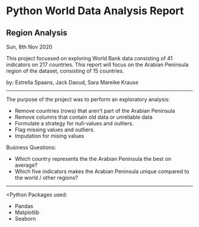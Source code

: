 # Python World Data Analysis Report
## Region Analysis

Sun, 8th Nov 2020

This project focussed on exploring World Bank data consisting of 41 indicators on 217 countries. This report will focus on the Arabian Peninsula region of the dataset, consisting of 15 countries. 

by: Estrella Spaans, Jack Daoud, Sara Mareike Krause

---
The purpose of the project was to perform an exploratory analysis: 

- Remove countries (rows) that aren't part of the Arabian Peninsula
- Remove columns that contain old data or unreliable data
- Formulate a strategy for null-values and outliers. 
- Flag missing values and outliers.
- Imputation for mising values 

Business Questions: 
- Which country represents the the Arabian Peninsula the best on average? 
- Which five indicators makes the Arabian Peninsula unique compared to the world / other regions? 

---
<Python Packages used</b>:

- Pandas
- Matplotlib
- Seaborn



